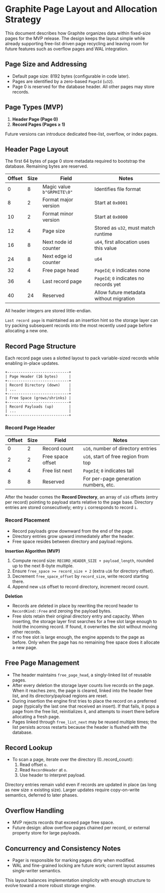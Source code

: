 # Graphite Page Layout and Allocation Strategy

This document describes how Graphite organizes data within fixed-size pages for the MVP release. The design keeps the layout simple while already supporting free-list driven page recycling and leaving room for future features such as overflow pages and WAL integration.

## Page Size and Addressing

- Default page size: 8192 bytes (configurable in code later).
- Pages are identified by a zero-based `PageId` (`u32`).
- Page 0 is reserved for the database header. All other pages may store records.

## Page Types (MVP)

1. **Header Page (Page 0)**
2. **Record Pages (Pages ≥ 1)**

Future versions can introduce dedicated free-list, overflow, or index pages.

## Header Page Layout

The first 64 bytes of page 0 store metadata required to bootstrap the database. Remaining bytes are reserved.

| Offset | Size | Field                      | Notes                                   |
|--------|------|---------------------------|-----------------------------------------|
| 0      | 8    | Magic value `b"GRPHITE\0"`| Identifies file format                  |
| 8      | 2    | Format major version      | Start at `0x0001`                       |
| 10     | 2    | Format minor version      | Start at `0x0000`                       |
| 12     | 4    | Page size                 | Stored as `u32`, must match runtime     |
| 16     | 8    | Next node id counter     | `u64`, first allocation uses this value |
| 24     | 8    | Next edge id counter     | `u64`                                   |
| 32     | 4    | Free page head            | `PageId`; `0` indicates none            |
| 36     | 4    | Last record page          | `PageId`; `0` indicates no records yet  |
| 40     | 24   | Reserved                  | Allow future metadata without migration |

All header integers are stored little-endian.

`Last record page` is maintained as an insertion hint so the storage layer can try packing subsequent records into the most recently used page before allocating a new one.

## Record Page Structure

Each record page uses a slotted layout to pack variable-sized records while enabling in-place updates.

```
+----------------------------+
| Page Header (16 bytes)     |
+----------------------------+
| Record Directory (down)    |
| ...                        |
+----------------------------+
| Free Space (grows/shrinks) |
+----------------------------+
| Record Payloads (up)       |
| ...                        |
+----------------------------+
```

### Record Page Header

| Offset | Size | Field             | Notes                                   |
|--------|------|-------------------|-----------------------------------------|
| 0      | 2    | Record count      | `u16`, number of directory entries      |
| 2      | 2    | Free space offset | `u16`, start of free region from top    |
| 4      | 4    | Free list next    | `PageId`; `0` indicates tail            |
| 8      | 8    | Reserved          | For per-page generation numbers, etc.   |

After the header comes the **Record Directory**, an array of `u16` offsets (entry per record) pointing to payload starts relative to the page base. Directory entries are stored consecutively; entry `i` corresponds to record `i`.

### Record Placement

- Record payloads grow downward from the end of the page.
- Directory entries grow upward immediately after the header.
- Free space resides between directory and payload regions.

**Insertion Algorithm (MVP)**

1. Compute record size: `RECORD_HEADER_SIZE + payload_length`, rounded up to the next 8-byte multiple.
2. Ensure `free_space >= record_size + 2` (extra `u16` for directory offset).
3. Decrement `free_space_offset` by `record_size`, write record starting there.
4. Append new `u16` offset to record directory, increment record count.

**Deletion**

- Records are deleted in place by rewriting the record header to `RecordKind::Free` and zeroing the payload bytes.
- Free slots retain their original directory entry and capacity. When inserting, the storage layer first searches for a free slot large enough to hold the incoming record. If found, it overwrites the slot without moving other records.
- If no free slot is large enough, the engine appends to the page as before. Only when the page has no remaining free space does it allocate a new page.

## Free Page Management

- The header maintains `free_page_head`, a singly-linked list of reusable pages.
- After every deletion the storage layer counts live records on the page. When it reaches zero, the page is cleared, linked into the header free list, and its directory/payload regions are reset.
- During insertion the engine first tries to place the record on a preferred page (typically the last one that received an insert). If that fails, it pops a page from the free list, reinitializes it, and attempts to insert there before allocating a fresh page.
- Pages linked through `free_list_next` may be reused multiple times; the list persists across restarts because the header is flushed with the database.

## Record Lookup

- To scan a page, iterate over the directory (0..record_count):
  1. Read offset `o`.
  2. Read `RecordHeader` at `o`.
  3. Use header to interpret payload.

Directory entries remain valid even if records are updated in place (as long as new size ≤ existing size). Larger updates require copy-on-write semantics, deferred to later phases.

## Overflow Handling

- MVP rejects records that exceed page free space.
- Future design: allow overflow pages chained per record, or external property store for large payloads.

## Concurrency and Consistency Notes

- Pager is responsible for marking pages dirty when modified.
- WAL and fine-grained locking are future work; current layout assumes single-writer semantics.

This layout balances implementation simplicity with enough structure to evolve toward a more robust storage engine.
